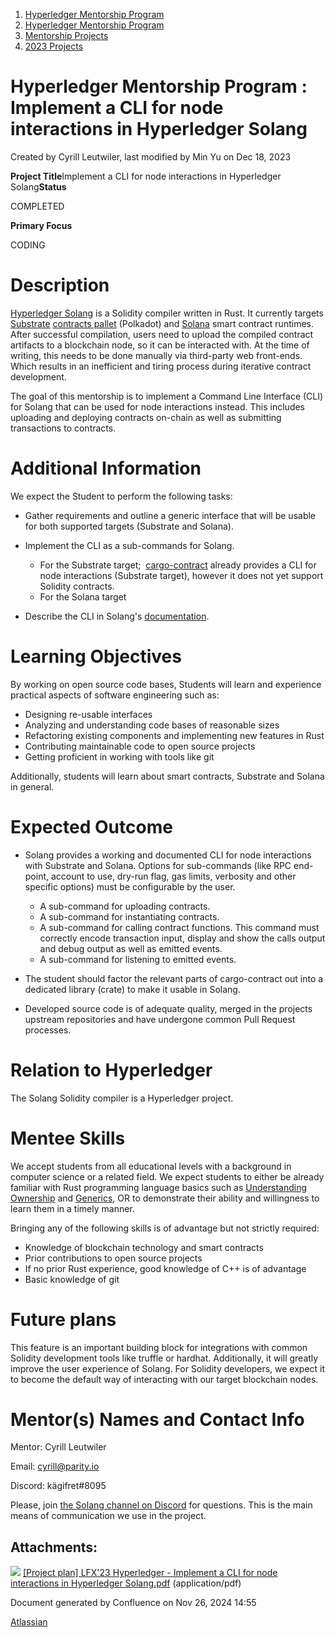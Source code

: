 1. [Hyperledger Mentorship Program](index.html)
2. [Hyperledger Mentorship Program](Hyperledger-Mentorship-Program_21954571.html)
3. [Mentorship Projects](Mentorship-Projects_21954604.html)
4. [2023 Projects](2023-Projects_21954865.html)

# Hyperledger Mentorship Program : Implement a CLI for node interactions in Hyperledger Solang

Created by Cyrill Leutwiler, last modified by Min Yu on Dec 18, 2023

**Project Title**Implement a CLI for node interactions in Hyperledger Solang**Status**

COMPLETED

**Primary Focus**

CODING   

# Description

[Hyperledger Solang](https://github.com/hyperledger/solang) is a Solidity compiler written in Rust. It currently targets [Substrate](https://github.com/paritytech/substrate) [contracts pallet](https://github.com/paritytech/substrate/tree/master/frame/contracts) (Polkadot) and [Solana](https://github.com/solana-labs/solana) smart contract runtimes. After successful compilation, users need to upload the compiled contract artifacts to a blockchain node, so it can be interacted with. At the time of writing, this needs to be done manually via third-party web front-ends. Which results in an inefficient and tiring process during iterative contract development.

The goal of this mentorship is to implement a Command Line Interface (CLI) for Solang that can be used for node interactions instead. This includes uploading and deploying contracts on-chain as well as submitting transactions to contracts.

# Additional Information

We expect the Student to perform the following tasks:

- Gather requirements and outline a generic interface that will be usable for both supported targets (Substrate and Solana).
- Implement the CLI as a sub-commands for Solang.
  
  - For the Substrate target;  [cargo-contract](https://crates.io/crates/cargo-contract/) already provides a CLI for node interactions (Substrate target), however it does not yet support Solidity contracts.
  - For the Solana target
- Describe the CLI in Solang's [documentation](https://solang.readthedocs.io/en/latest/).

# Learning Objectives

By working on open source code bases, Students will learn and experience practical aspects of software engineering such as:

- Designing re-usable interfaces
- Analyzing and understanding code bases of reasonable sizes
- Refactoring existing components and implementing new features in Rust
- Contributing maintainable code to open source projects
- Getting proficient in working with tools like git

Additionally, students will learn about smart contracts, Substrate and Solana in general.

# Expected Outcome

- Solang provides a working and documented CLI for node interactions with Substrate and Solana. Options for sub-commands (like RPC end-point, account to use, dry-run flag, gas limits, verbosity and other specific options) must be configurable by the user.
  
  - A sub-command for uploading contracts.
  - A sub-command for instantiating contracts.
  - A sub-command for calling contract functions. This command must correctly encode transaction input, display and show the calls output and debug output as well as emitted events.
  - A sub-command for listening to emitted events.
- The student should factor the relevant parts of cargo-contract out into a dedicated library (crate) to make it usable in Solang.
- Developed source code is of adequate quality, merged in the projects upstream repositories and have undergone common Pull Request processes.

# Relation to Hyperledger

The Solang Solidity compiler is a Hyperledger project.

# Mentee Skills

We accept students from all educational levels with a background in computer science or a related field. We expect students to either be already familiar with Rust programming language basics such as [Understanding Ownership](https://doc.rust-lang.org/stable/book/ch04-00-understanding-ownership.html) and [Generics](https://doc.rust-lang.org/stable/book/ch10-00-generics.html), OR to demonstrate their ability and willingness to learn them in a timely manner.

Bringing any of the following skills is of advantage but not strictly required:

- Knowledge of blockchain technology and smart contracts
- Prior contributions to open source projects
- If no prior Rust experience, good knowledge of C++ is of advantage
- Basic knowledge of git

# Future plans

This feature is an important building block for integrations with common Solidity development tools like truffle or hardhat. Additionally, it will greatly improve the user experience of Solang. For Solidity developers, we expect it to become the default way of interacting with our target blockchain nodes.

# Mentor(s) Names and Contact Info

Mentor: Cyrill Leutwiler

Email: cyrill@parity.io

Discord: kägifret#8095

Please, join [the Solang channel on Discord](https://discord.gg/jhn4rkqNsT) for questions. This is the main means of communication we use in the project.

## Attachments:

![](images/icons/bullet_blue.gif) [\[Project plan\] LFX'23 Hyperledger - Implement a CLI for node interactions in Hyperledger Solang.pdf](attachments/21954905/21967755.pdf) (application/pdf)

Document generated by Confluence on Nov 26, 2024 14:55

[Atlassian](http://www.atlassian.com/)
